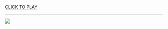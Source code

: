 
<a href="https://premium76.site?title=unblocked_games_techgrapple&ref=13M">CLICK TO PLAY</a></h3>
<hr>

<a href="https://premium76.site?title=unblocked_games_techgrapple&ref=13M"><img src="https://clearcache.store/games.png"></a>


